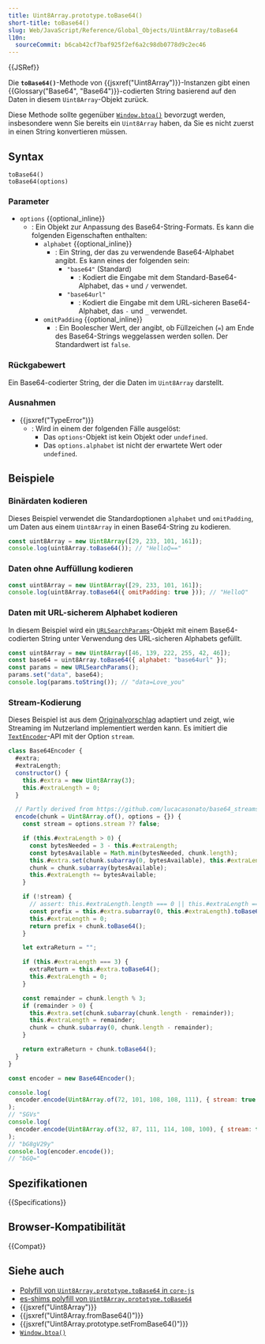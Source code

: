```yaml
---
title: Uint8Array.prototype.toBase64()
short-title: toBase64()
slug: Web/JavaScript/Reference/Global_Objects/Uint8Array/toBase64
l10n:
  sourceCommit: b6cab42cf7baf925f2ef6a2c98db0778d9c2ec46
---
```


{{JSRef}}

Die **`toBase64()`**-Methode von {{jsxref("Uint8Array")}}-Instanzen gibt einen {{Glossary("Base64", "Base64")}}-codierten String basierend auf den Daten in diesem `Uint8Array`-Objekt zurück.

Diese Methode sollte gegenüber [`Window.btoa()`](/de/docs/Web/API/Window/btoa) bevorzugt werden, insbesondere wenn Sie bereits ein `Uint8Array` haben, da Sie es nicht zuerst in einen String konvertieren müssen.

## Syntax

```js-nolint
toBase64()
toBase64(options)
```

### Parameter

- `options` {{optional_inline}}
  - : Ein Objekt zur Anpassung des Base64-String-Formats. Es kann die folgenden Eigenschaften enthalten:
    - `alphabet` {{optional_inline}}
      - : Ein String, der das zu verwendende Base64-Alphabet angibt. Es kann eines der folgenden sein:
        - `"base64"` (Standard)
          - : Kodiert die Eingabe mit dem Standard-Base64-Alphabet, das `+` und `/` verwendet.
        - `"base64url"`
          - : Kodiert die Eingabe mit dem URL-sicheren Base64-Alphabet, das `-` und `_` verwendet.
    - `omitPadding` {{optional_inline}}
      - : Ein Boolescher Wert, der angibt, ob Füllzeichen (`=`) am Ende des Base64-Strings weggelassen werden sollen. Der Standardwert ist `false`.

### Rückgabewert

Ein Base64-codierter String, der die Daten im `Uint8Array` darstellt.

### Ausnahmen

- {{jsxref("TypeError")}}
  - : Wird in einem der folgenden Fälle ausgelöst:
    - Das `options`-Objekt ist kein Objekt oder `undefined`.
    - Das `options.alphabet` ist nicht der erwartete Wert oder `undefined`.

## Beispiele

### Binärdaten kodieren

Dieses Beispiel verwendet die Standardoptionen `alphabet` und `omitPadding`, um Daten aus einem `Uint8Array` in einen Base64-String zu kodieren.

```js
const uint8Array = new Uint8Array([29, 233, 101, 161]);
console.log(uint8Array.toBase64()); // "HelloQ=="
```

### Daten ohne Auffüllung kodieren

```js
const uint8Array = new Uint8Array([29, 233, 101, 161]);
console.log(uint8Array.toBase64({ omitPadding: true })); // "HelloQ"
```

### Daten mit URL-sicherem Alphabet kodieren

In diesem Beispiel wird ein [`URLSearchParams`](/de/docs/Web/API/URLSearchParams)-Objekt mit einem Base64-codierten String unter Verwendung des URL-sicheren Alphabets gefüllt.

```js
const uint8Array = new Uint8Array([46, 139, 222, 255, 42, 46]);
const base64 = uint8Array.toBase64({ alphabet: "base64url" });
const params = new URLSearchParams();
params.set("data", base64);
console.log(params.toString()); // "data=Love_you"
```

### Stream-Kodierung

Dieses Beispiel ist aus dem [Originalvorschlag](https://github.com/tc39/proposal-arraybuffer-base64/blob/main/stream.mjs) adaptiert und zeigt, wie Streaming im Nutzerland implementiert werden kann. Es imitiert die [`TextEncoder`](/de/docs/Web/API/TextEncoder)-API mit der Option `stream`.

```js
class Base64Encoder {
  #extra;
  #extraLength;
  constructor() {
    this.#extra = new Uint8Array(3);
    this.#extraLength = 0;
  }

  // Partly derived from https://github.com/lucacasonato/base64_streams/blob/main/src/iterator/encoder.ts
  encode(chunk = Uint8Array.of(), options = {}) {
    const stream = options.stream ?? false;

    if (this.#extraLength > 0) {
      const bytesNeeded = 3 - this.#extraLength;
      const bytesAvailable = Math.min(bytesNeeded, chunk.length);
      this.#extra.set(chunk.subarray(0, bytesAvailable), this.#extraLength);
      chunk = chunk.subarray(bytesAvailable);
      this.#extraLength += bytesAvailable;
    }

    if (!stream) {
      // assert: this.#extraLength.length === 0 || this.#extraLength === 3 || chunk.length === 0
      const prefix = this.#extra.subarray(0, this.#extraLength).toBase64();
      this.#extraLength = 0;
      return prefix + chunk.toBase64();
    }

    let extraReturn = "";

    if (this.#extraLength === 3) {
      extraReturn = this.#extra.toBase64();
      this.#extraLength = 0;
    }

    const remainder = chunk.length % 3;
    if (remainder > 0) {
      this.#extra.set(chunk.subarray(chunk.length - remainder));
      this.#extraLength = remainder;
      chunk = chunk.subarray(0, chunk.length - remainder);
    }

    return extraReturn + chunk.toBase64();
  }
}

const encoder = new Base64Encoder();

console.log(
  encoder.encode(Uint8Array.of(72, 101, 108, 108, 111), { stream: true }),
);
// "SGVs"
console.log(
  encoder.encode(Uint8Array.of(32, 87, 111, 114, 108, 100), { stream: true }),
);
// "bG8gV29y"
console.log(encoder.encode());
// "bGQ="
```

## Spezifikationen

{{Specifications}}

## Browser-Kompatibilität

{{Compat}}

## Siehe auch

- [Polyfill von `Uint8Array.prototype.toBase64` in `core-js`](https://github.com/zloirock/core-js#uint8array-to--from-base64-and-hex)
- [es-shims polyfill von `Uint8Array.prototype.toBase64`](https://www.npmjs.com/package/es-arraybuffer-base64)
- {{jsxref("Uint8Array")}}
- {{jsxref("Uint8Array.fromBase64()")}}
- {{jsxref("Uint8Array.prototype.setFromBase64()")}}
- [`Window.btoa()`](/de/docs/Web/API/Window/btoa)
